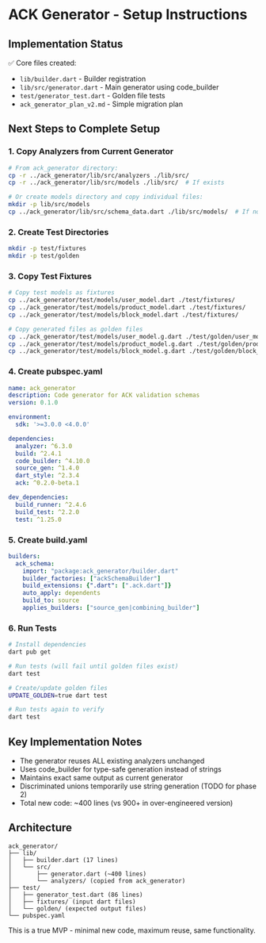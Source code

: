 # ACK Generator - Setup Instructions

## Implementation Status
✅ Core files created:
- `lib/builder.dart` - Builder registration
- `lib/src/generator.dart` - Main generator using code_builder
- `test/generator_test.dart` - Golden file tests
- `ack_generator_plan_v2.md` - Simple migration plan

## Next Steps to Complete Setup

### 1. Copy Analyzers from Current Generator
```bash
# From ack_generator directory:
cp -r ../ack_generator/lib/src/analyzers ./lib/src/
cp -r ../ack_generator/lib/src/models ./lib/src/  # If exists

# Or create models directory and copy individual files:
mkdir -p lib/src/models
cp ../ack_generator/lib/src/schema_data.dart ./lib/src/models/  # If not in analyzers
```

### 2. Create Test Directories
```bash
mkdir -p test/fixtures
mkdir -p test/golden
```

### 3. Copy Test Fixtures
```bash
# Copy test models as fixtures
cp ../ack_generator/test/models/user_model.dart ./test/fixtures/
cp ../ack_generator/test/models/product_model.dart ./test/fixtures/
cp ../ack_generator/test/models/block_model.dart ./test/fixtures/

# Copy generated files as golden files
cp ../ack_generator/test/models/user_model.g.dart ./test/golden/user_model.golden
cp ../ack_generator/test/models/product_model.g.dart ./test/golden/product_model.golden
cp ../ack_generator/test/models/block_model.g.dart ./test/golden/block_model.golden
```

### 4. Create pubspec.yaml
```yaml
name: ack_generator
description: Code generator for ACK validation schemas
version: 0.1.0

environment:
  sdk: '>=3.0.0 <4.0.0'

dependencies:
  analyzer: ^6.3.0
  build: ^2.4.1
  code_builder: ^4.10.0
  source_gen: ^1.4.0
  dart_style: ^2.3.4
  ack: ^0.2.0-beta.1

dev_dependencies:
  build_runner: ^2.4.6
  build_test: ^2.2.0
  test: ^1.25.0
```

### 5. Create build.yaml
```yaml
builders:
  ack_schema:
    import: "package:ack_generator/builder.dart"
    builder_factories: ["ackSchemaBuilder"]
    build_extensions: {".dart": [".ack.dart"]}
    auto_apply: dependents
    build_to: source
    applies_builders: ["source_gen|combining_builder"]
```

### 6. Run Tests
```bash
# Install dependencies
dart pub get

# Run tests (will fail until golden files exist)
dart test

# Create/update golden files
UPDATE_GOLDEN=true dart test

# Run tests again to verify
dart test
```

## Key Implementation Notes

- The generator reuses ALL existing analyzers unchanged
- Uses code_builder for type-safe generation instead of strings
- Maintains exact same output as current generator
- Discriminated unions temporarily use string generation (TODO for phase 2)
- Total new code: ~400 lines (vs 900+ in over-engineered version)

## Architecture

```
ack_generator/
├── lib/
│   ├── builder.dart (17 lines)
│   └── src/
│       ├── generator.dart (~400 lines)
│       └── analyzers/ (copied from ack_generator)
├── test/
│   ├── generator_test.dart (86 lines)
│   ├── fixtures/ (input dart files)
│   └── golden/ (expected output files)
└── pubspec.yaml
```

This is a true MVP - minimal new code, maximum reuse, same functionality.